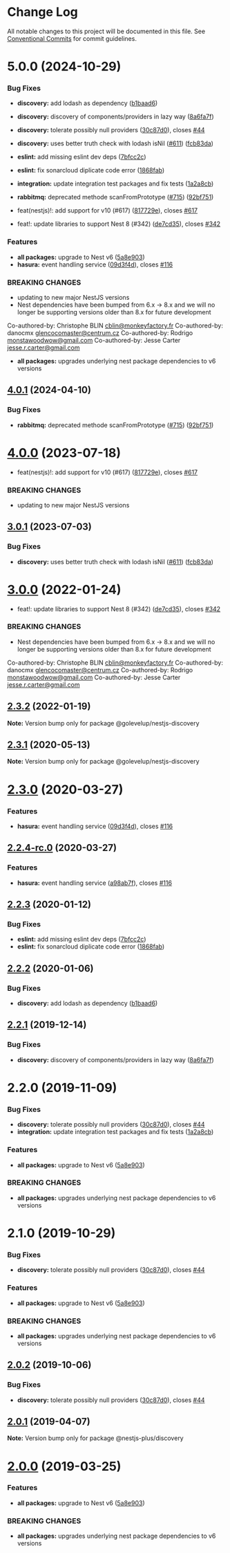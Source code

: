 # Change Log

All notable changes to this project will be documented in this file.
See [Conventional Commits](https://conventionalcommits.org) for commit guidelines.

# 5.0.0 (2024-10-29)

### Bug Fixes

- **discovery:** add lodash as dependency ([b1baad6](https://github.com/golevelup/nestjs/commit/b1baad6fac6087f93bd03f25ea810a065e172b4a))
- **discovery:** discovery of components/providers in lazy way ([8a6fa7f](https://github.com/golevelup/nestjs/commit/8a6fa7f0bdc1e38275df13acbbfbeb1b0d6d11d2))
- **discovery:** tolerate possibly null providers ([30c87d0](https://github.com/golevelup/nestjs/commit/30c87d07f8fed3f6e011f28d296a8e7af6bed478)), closes [#44](https://github.com/golevelup/nestjs/issues/44)
- **discovery:** uses better truth check with lodash isNil ([#611](https://github.com/golevelup/nestjs/issues/611)) ([fcb83da](https://github.com/golevelup/nestjs/commit/fcb83da98c0e5b79d71e069f7b94c2c5cf8b160b))
- **eslint:** add missing eslint dev deps ([7bfcc2c](https://github.com/golevelup/nestjs/commit/7bfcc2c25dd2f1ea6ce767991df15e3b237c54b7))
- **eslint:** fix sonarcloud diplicate code error ([1868fab](https://github.com/golevelup/nestjs/commit/1868fab94ffdff0aa16d660a71867f856ea931a9))
- **integration:** update integration test packages and fix tests ([1a2a8cb](https://github.com/golevelup/nestjs/commit/1a2a8cbaaf14f27fd7d4259352658cab2eee1eaf))
- **rabbitmq:** deprecated methode scanFromPrototype ([#715](https://github.com/golevelup/nestjs/issues/715)) ([92bf751](https://github.com/golevelup/nestjs/commit/92bf751b126c25ca02f1db4cde18c58b28be1d6e))

- feat(nestjs)!: add support for v10 (#617) ([817729e](https://github.com/golevelup/nestjs/commit/817729ef0fc4d63647430ddac0d011c038b0c36b)), closes [#617](https://github.com/golevelup/nestjs/issues/617)
- feat!: update libraries to support Nest 8 (#342) ([de7cd35](https://github.com/golevelup/nestjs/commit/de7cd35ac2e63d66af76b792d5bf99b4a2d82bb4)), closes [#342](https://github.com/golevelup/nestjs/issues/342)

### Features

- **all packages:** upgrade to Nest v6 ([5a8e903](https://github.com/golevelup/nestjs/commit/5a8e903302320da13a213c83d5578026a9eed9a7))
- **hasura:** event handling service ([09d3f4d](https://github.com/golevelup/nestjs/commit/09d3f4df0a6e5c5d803839df0db81197ddbc9716)), closes [#116](https://github.com/golevelup/nestjs/issues/116)

### BREAKING CHANGES

- updating to new major NestJS versions
- Nest dependencies have been bumped from 6.x -> 8.x and we will no longer be supporting versions older than 8.x for future development

Co-authored-by: Christophe BLIN <cblin@monkeyfactory.fr>
Co-authored-by: danocmx <glencocomaster@centrum.cz>
Co-authored-by: Rodrigo <monstawoodwow@gmail.com>
Co-authored-by: Jesse Carter <jesse.r.carter@gmail.com>

- **all packages:** upgrades underlying nest package dependencies to v6 versions

## [4.0.1](https://github.com/golevelup/nestjs/compare/@golevelup/nestjs-discovery@4.0.0...@golevelup/nestjs-discovery@4.0.1) (2024-04-10)

### Bug Fixes

- **rabbitmq:** deprecated methode scanFromPrototype ([#715](https://github.com/golevelup/nestjs/issues/715)) ([92bf751](https://github.com/golevelup/nestjs/commit/92bf751b126c25ca02f1db4cde18c58b28be1d6e))

# [4.0.0](https://github.com/golevelup/nestjs/compare/@golevelup/nestjs-discovery@3.0.1...@golevelup/nestjs-discovery@4.0.0) (2023-07-18)

- feat(nestjs)!: add support for v10 (#617) ([817729e](https://github.com/golevelup/nestjs/commit/817729ef0fc4d63647430ddac0d011c038b0c36b)), closes [#617](https://github.com/golevelup/nestjs/issues/617)

### BREAKING CHANGES

- updating to new major NestJS versions

## [3.0.1](https://github.com/golevelup/nestjs/compare/@golevelup/nestjs-discovery@3.0.0...@golevelup/nestjs-discovery@3.0.1) (2023-07-03)

### Bug Fixes

- **discovery:** uses better truth check with lodash isNil ([#611](https://github.com/golevelup/nestjs/issues/611)) ([fcb83da](https://github.com/golevelup/nestjs/commit/fcb83da98c0e5b79d71e069f7b94c2c5cf8b160b))

# [3.0.0](https://github.com/golevelup/nestjs/compare/@golevelup/nestjs-discovery@2.3.2...@golevelup/nestjs-discovery@3.0.0) (2022-01-24)

- feat!: update libraries to support Nest 8 (#342) ([de7cd35](https://github.com/golevelup/nestjs/commit/de7cd35ac2e63d66af76b792d5bf99b4a2d82bb4)), closes [#342](https://github.com/golevelup/nestjs/issues/342)

### BREAKING CHANGES

- Nest dependencies have been bumped from 6.x -> 8.x and we will no longer be supporting versions older than 8.x for future development

Co-authored-by: Christophe BLIN <cblin@monkeyfactory.fr>
Co-authored-by: danocmx <glencocomaster@centrum.cz>
Co-authored-by: Rodrigo <monstawoodwow@gmail.com>
Co-authored-by: Jesse Carter <jesse.r.carter@gmail.com>

## [2.3.2](https://github.com/golevelup/nestjs/compare/@golevelup/nestjs-discovery@2.3.1...@golevelup/nestjs-discovery@2.3.2) (2022-01-19)

**Note:** Version bump only for package @golevelup/nestjs-discovery

## [2.3.1](https://github.com/golevelup/nestjs/compare/@golevelup/nestjs-discovery@2.3.0...@golevelup/nestjs-discovery@2.3.1) (2020-05-13)

**Note:** Version bump only for package @golevelup/nestjs-discovery

# [2.3.0](https://github.com/golevelup/nestjs/compare/@golevelup/nestjs-discovery@2.2.3...@golevelup/nestjs-discovery@2.3.0) (2020-03-27)

### Features

- **hasura:** event handling service ([09d3f4d](https://github.com/golevelup/nestjs/commit/09d3f4d)), closes [#116](https://github.com/golevelup/nestjs/issues/116)

## [2.2.4-rc.0](https://github.com/golevelup/nestjs/compare/@golevelup/nestjs-discovery@2.2.3...@golevelup/nestjs-discovery@2.2.4-rc.0) (2020-03-27)

### Features

- **hasura:** event handling service ([a98ab7f](https://github.com/golevelup/nestjs/commit/a98ab7f)), closes [#116](https://github.com/golevelup/nestjs/issues/116)

## [2.2.3](https://github.com/golevelup/nestjs/compare/@golevelup/nestjs-discovery@2.2.2...@golevelup/nestjs-discovery@2.2.3) (2020-01-12)

### Bug Fixes

- **eslint:** add missing eslint dev deps ([7bfcc2c](https://github.com/golevelup/nestjs/commit/7bfcc2c))
- **eslint:** fix sonarcloud diplicate code error ([1868fab](https://github.com/golevelup/nestjs/commit/1868fab))

## [2.2.2](https://github.com/golevelup/nestjs/compare/@golevelup/nestjs-discovery@2.2.1...@golevelup/nestjs-discovery@2.2.2) (2020-01-06)

### Bug Fixes

- **discovery:** add lodash as dependency ([b1baad6](https://github.com/golevelup/nestjs/commit/b1baad6))

## [2.2.1](https://github.com/WonderPanda/nestjs-plus/compare/@golevelup/nestjs-discovery@2.2.0...@golevelup/nestjs-discovery@2.2.1) (2019-12-14)

### Bug Fixes

- **discovery:** discovery of components/providers in lazy way ([8a6fa7f](https://github.com/WonderPanda/nestjs-plus/commit/8a6fa7f))

# 2.2.0 (2019-11-09)

### Bug Fixes

- **discovery:** tolerate possibly null providers ([30c87d0](https://github.com/WonderPanda/nestjs-plus/commit/30c87d0)), closes [#44](https://github.com/WonderPanda/nestjs-plus/issues/44)
- **integration:** update integration test packages and fix tests ([1a2a8cb](https://github.com/WonderPanda/nestjs-plus/commit/1a2a8cb))

### Features

- **all packages:** upgrade to Nest v6 ([5a8e903](https://github.com/WonderPanda/nestjs-plus/commit/5a8e903))

### BREAKING CHANGES

- **all packages:** upgrades underlying nest package dependencies to v6 versions

# 2.1.0 (2019-10-29)

### Bug Fixes

- **discovery:** tolerate possibly null providers ([30c87d0](https://github.com/WonderPanda/nestjs-plus/commit/30c87d0)), closes [#44](https://github.com/WonderPanda/nestjs-plus/issues/44)

### Features

- **all packages:** upgrade to Nest v6 ([5a8e903](https://github.com/WonderPanda/nestjs-plus/commit/5a8e903))

### BREAKING CHANGES

- **all packages:** upgrades underlying nest package dependencies to v6 versions

## [2.0.2](https://github.com/WonderPanda/nestjs-plus/compare/@nestjs-plus/discovery@2.0.1...@nestjs-plus/discovery@2.0.2) (2019-10-06)

### Bug Fixes

- **discovery:** tolerate possibly null providers ([30c87d0](https://github.com/WonderPanda/nestjs-plus/commit/30c87d0)), closes [#44](https://github.com/WonderPanda/nestjs-plus/issues/44)

## [2.0.1](https://github.com/WonderPanda/nestjs-plus/compare/@nestjs-plus/discovery@2.0.0...@nestjs-plus/discovery@2.0.1) (2019-04-07)

**Note:** Version bump only for package @nestjs-plus/discovery

# [2.0.0](https://github.com/WonderPanda/nestjs-plus/compare/@nestjs-plus/discovery@1.2.0...@nestjs-plus/discovery@2.0.0) (2019-03-25)

### Features

- **all packages:** upgrade to Nest v6 ([5a8e903](https://github.com/WonderPanda/nestjs-plus/commit/5a8e903))

### BREAKING CHANGES

- **all packages:** upgrades underlying nest package dependencies to v6 versions
